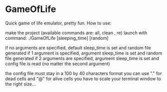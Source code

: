 # GameOfLife

Quick game of life emulator, pretty fun.
How to use:

make the project (available commands are: all, clean , re)
launch with command: 
./GameOfLife [sleeping_time] [random]

if no arguments are specified, default sleep_time is set and random file generated
if 1 argument is specified, argument sleep_time is set and random file generated
if 2 arguments are specified, argument sleep_time is set and config file is read (no matter the second argument)

the config file must stay in a 100 by 40 characters format
you can use "." for dead cells and "@" for alive cells
you have to scale your terminal window to the right size...